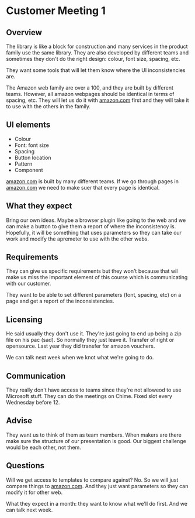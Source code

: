 # Customer Meeting 1

## Overview

The library is like a block for construction and many services in the product family use the same library.
They are also developed by different teams and sometimes they don't do the right design: colour, font size, spacing, etc.

They want some tools that will let them know where the UI inconsistencies are.

The Amazon web family are over a 100, and they are built by different teams. However, all amazon webpages should be identical in terms of spacing, etc. They will let us do it with [amazon.com](amazon.com) first and they will take it to use with the others in the family.

## UI elements

- Colour
- Font: font size
- Spacing
- Button location
- Pattern
- Component

[amazon.com](amazon.com) is built by many different teams. If we go through pages in [amazon.com](amazon.com) we need to make suer that every page is identical.

## What they expect

Bring our own ideas. Maybe a browser plugin like going to the web and we can make a button to give them a report of where the inconsistency is. Hopefully, it will be something that uses parameters so they can take our work and modify the apremeter to use with the other webs.

## Requirements

They can give us specific requirements but they won't because that wil make us miss the important element of this course which is communicating with our customer.

They want to be able to set different parameters (font, spacing, etc) on a page and get a report of the inconsistencies.

## Licensing

He said usually they don't use it. They're just going to end up being a zip file on his pac (sad). So normally they just leave it. Transfer of right or opensource. Last year they did transfer for amazon vouchers.

We can talk next week when we knot what we're going to do.

## Communication

They really don't have access to teams since they're not alloweod to use Microsoft stuff. They can do the meetings on Chime. Fixed slot every
Wednesday before 12.

## Advise

They want us to think of them as team members. When makers are there make sure the structure of our presentation is good. Our biggest challenge would be each other, not them.

## Questions

Will we get access to templates to compare against? No. So we will just compare things to [amazon.com](amazon.com). And they just want parameters so they can modify it for other web.

What they expect in a month: they want to know what we'll do first. And we can talk next week.
